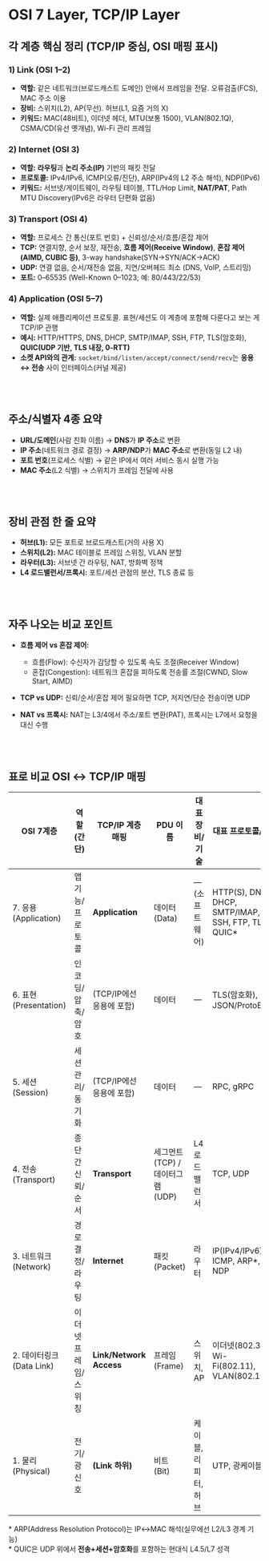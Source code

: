 
# OSI 7 Layer, TCP/IP Layer

## 각 계층 핵심 정리 (TCP/IP 중심, OSI 매핑 표시)

### 1) Link (OSI 1–2)

* **역할:** 같은 네트워크(브로드캐스트 도메인) 안에서 프레임을 전달. 오류검출(FCS), MAC 주소 이용
* **장비:** 스위치(L2), AP(무선). 허브(L1, 요즘 거의 X)
* **키워드:** MAC(48비트), 이더넷 헤더, MTU(보통 1500), VLAN(802.1Q), CSMA/CD(유선 옛개념), Wi-Fi 관리 프레임

### 2) Internet (OSI 3)

* **역할:** **라우팅**과 **논리 주소(IP)** 기반의 패킷 전달
* **프로토콜:** IPv4/IPv6, ICMP(오류/진단), ARP(IPv4의 L2 주소 해석), NDP(IPv6)
* **키워드:** 서브넷/게이트웨이, 라우팅 테이블, TTL/Hop Limit, **NAT/PAT**, Path MTU Discovery(IPv6은 라우터 단편화 없음)

### 3) Transport (OSI 4)

* **역할:** 프로세스 간 통신(포트 번호) + 신뢰성/순서/흐름/혼잡 제어
* **TCP:** 연결지향, 순서 보장, 재전송, **흐름 제어(Receive Window)**, **혼잡 제어(AIMD, CUBIC 등)**, 3-way handshake(SYN→SYN/ACK→ACK)
* **UDP:** 연결 없음, 순서/재전송 없음, 지연/오버헤드 최소 (DNS, VoIP, 스트리밍)
* **포트:** 0–65535 (Well-Known 0–1023; 예: 80/443/22/53)

### 4) Application (OSI 5–7)

* **역할:** 실제 애플리케이션 프로토콜. 표현/세션도 이 계층에 포함해 다룬다고 보는 게 TCP/IP 관행
* **예시:** HTTP/HTTPS, DNS, DHCP, SMTP/IMAP, SSH, FTP, TLS(암호화), **QUIC(UDP 기반, TLS 내장, 0-RTT)**
* **소켓 API와의 관계:** `socket/bind/listen/accept/connect/send/recv`는 **응용 ↔ 전송** 사이 인터페이스(커널 제공)

<br><br>

## 주소/식별자 4종 요약

* **URL/도메인**(사람 친화 이름) → **DNS**가 **IP 주소**로 변환
* **IP 주소**(네트워크 경로 결정) → **ARP/NDP**가 **MAC 주소**로 변환(동일 L2 내)
* **포트 번호**(프로세스 식별) → 같은 IP에서 여러 서비스 동시 실행 가능
* **MAC 주소**(L2 식별) → 스위치가 프레임 전달에 사용

<br><br>

## 장비 관점 한 줄 요약

* **허브(L1):** 모든 포트로 브로드캐스트(거의 사용 X)
* **스위치(L2):** MAC 테이블로 프레임 스위칭, VLAN 분할
* **라우터(L3):** 서브넷 간 라우팅, NAT, 방화벽 정책
* **L4 로드밸런서/프록시:** 포트/세션 관점의 분산, TLS 종료 등

<br><br>

## 자주 나오는 비교 포인트

* **흐름 제어 vs 혼잡 제어:**

  * 흐름(Flow): 수신자가 감당할 수 있도록 속도 조절(Receiver Window)
  * 혼잡(Congestion): 네트워크 혼잡을 피하도록 전송률 조절(CWND, Slow Start, AIMD)
* **TCP vs UDP:** 신뢰/순서/혼잡 제어 필요하면 TCP, 저지연/단순 전송이면 UDP
* **NAT vs 프록시:** NAT는 L3/4에서 주소/포트 변환(PAT), 프록시는 L7에서 요청을 대신 수행

<br><br>

## 표로 비교 OSI ↔ TCP/IP 매핑

| OSI 7계층              | 역할(간단)      | TCP/IP 계층 매핑            | PDU 이름                   | 대표 장비/기술     | 대표 프로토콜/예                                            |
| -------------------- | ----------- | ----------------------- | ------------------------ | ------------ | ---------------------------------------------------- |
| 7. 응용 (Application)  | 앱 기능/프로토콜   | **Application**         | 데이터 (Data)               | — (소프트웨어)    | HTTP(S), DNS, DHCP, SMTP/IMAP, SSH, FTP, TLS, QUIC\* |
| 6. 표현 (Presentation) | 인코딩/압축/암호   | (TCP/IP에선 응용에 포함)       | 데이터                      | —            | TLS(암호화), JSON/ProtoBuf                              |
| 5. 세션 (Session)      | 세션 관리/동기화   | (TCP/IP에선 응용에 포함)       | 데이터                      | —            | RPC, gRPC                                            |
| 4. 전송 (Transport)    | 종단 간 신뢰/순서  | **Transport**           | 세그먼트 (TCP) / 데이터그램 (UDP) | L4 로드밸런서     | TCP, UDP                                             |
| 3. 네트워크 (Network)    | 경로 결정/라우팅   | **Internet**            | 패킷 (Packet)              | 라우터          | IP(IPv4/IPv6), ICMP, ARP\*, NDP                      |
| 2. 데이터링크 (Data Link) | 이더넷 프레임/스위칭 | **Link/Network Access** | 프레임 (Frame)              | 스위치, AP      | 이더넷(802.3), Wi-Fi(802.11), VLAN(802.1Q)              |
| 1. 물리 (Physical)     | 전기/광 신호     | **(Link 하위)**           | 비트 (Bit)                 | 케이블, 리피터, 허브 | UTP, 광케이블                                            |

\* ARP(Address Resolution Protocol)는 IP↔MAC 해석(실무에선 L2/L3 경계 기능)<br>
\* QUIC은 UDP 위에서 **전송+세션+암호화**를 포함하는 현대식 L4.5/L7 성격
